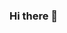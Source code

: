 ### Hi there 👋

<!--
**raphamoral/raphamoral** is a ✨ _special_ ✨ repository because its `README.md` (this file) appears on your GitHub profile.
Hi , There's WakaTime here but I started it yesterday
[![Wakatime stats](https://github-readme-stats.vercel.app/api/wakatime?username=raphamoral)](https://github.com/raphamoral/github-readme-stats)

Here are some ideas to get you started:


-->
